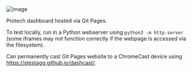 ![image](https://user-images.githubusercontent.com/61395658/213970886-268306d9-92a5-48ef-a7f7-136b2dbb4589.png)

Protech dashboard hosted via Git Pages.

To test locally, run in a Python webserver using `python3 -m http.server` (some iframes may not function correctly if the webpage is accessed via the filesystem).

Can permanently cast Git Pages website to a ChromeCast device using https://stestagg.github.io/dashcast/.
